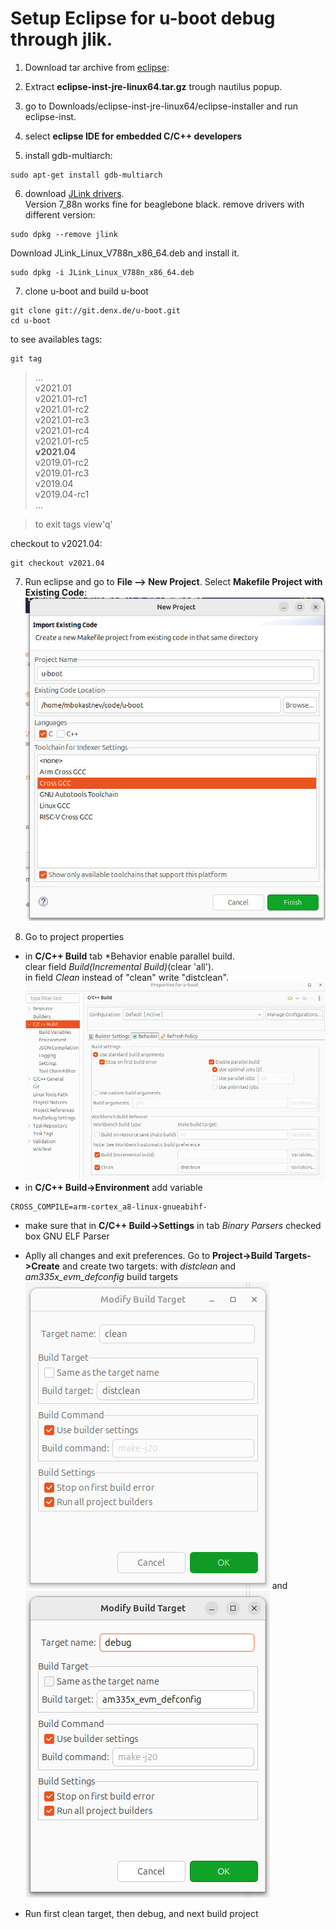 # Setup Eclipse for u-boot debug through jlik.

1. Download tar archive from [eclipse](https://www.eclipse.org/downloads/):
2. Extract **eclipse-inst-jre-linux64.tar.gz** trough nautilus popup.
3. go to Downloads/eclipse-inst-jre-linux64/eclipse-installer and run eclipse-inst.
4. select **eclipse IDE for embedded C/C++ developers**

5. install gdb-multiarch:
```
sudo apt-get install gdb-multiarch
```
6. download [JLink drivers](https://www.segger.com/downloads/jlink/).  
Version 7_88n works fine for beaglebone black. 
remove drivers with different version:
```
sudo dpkg --remove jlink
```
Download JLink_Linux_V788n_x86_64.deb and install it.
```
sudo dpkg -i JLink_Linux_V788n_x86_64.deb
```
7. clone u-boot and build u-boot
```
git clone git://git.denx.de/u-boot.git
cd u-boot
```

to see availables tags:
```
git tag
```
> ...  
> v2021.01  
> v2021.01-rc1  
> v2021.01-rc2  
> v2021.01-rc3  
> v2021.01-rc4  
> v2021.01-rc5  
> **v2021.04**  
> v2019.01-rc2  
> v2019.01-rc3  
> v2019.04  
> v2019.04-rc1  
> ...

> to exit tags view'q' 

checkout to v2021.04:
```
git checkout v2021.04
```
7. Run eclipse and go to **File --> New Project**. 
Select **Makefile Project with Existing Code**: 
![aclipse_new_prj](./pictures/eclipse_new_prj.jpg)

8. Go to project properties
* in **C/C++ Build** tab *Behavior enable parallel build.  
  clear field *Build(Incremental Build)*(clear 'all').  
  in field *Clean* instead of "clean" write "distclean". 
  ![ecl_build](./pictures/ecl_build.jpg)  
* in **C/C++ Build->Environment** add variable 
```
CROSS_COMPILE=arm-cortex_a8-linux-gnueabihf-
```
* make sure that in **C/C++ Build->Settings** in tab *Binary Parsers*
 checked box GNU ELF Parser

* Aplly all changes and exit preferences.
  Go to **Project->Build Targets->Create** and create two targets:
  with *distclean* and *am335x_evm_defconfig* build targets
  ![clean](./pictures/eclipse_clean.jpg) and ![debug](./pictures/eclipse_debug.jpg)

* Run first clean target, then debug, and next build project


